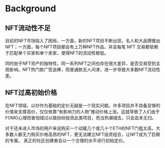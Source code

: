 # Background
## NFT流动性不足

目前的NFT市场陷入了困局，一方面，新的NFT项目不断出现，名人和大品牌推出NFT；一方面，每个NFT项目都会有上万种NFT作品，并且每笔 NFT 交易都依赖于匹配单个买家和单个卖家，使得NFT的流动性极低。

同时由于NFT资产的独特性，同一系列NFT之间也存在很大差异，是否交易受到主观影响。NFT热门款广受追捧，而普通款无人问津，进一步导致大多数NFT流动性差。
 
## NFT过高初始价格

在NFT领域，以炒作为基础的定价无疑是一个现实问题。许多项目并不具备足够的价值来支撑高价，仅仅依靠“有影响力的人物”推动价格上涨。这就导致了人们由于FOMO心理而害怕错过以致纷纷投资此类项目，而当热潮褪去，只会血本无归。

对于还未进入市场的用户来说购买一个动辄几个或几十个ETH的NFT门槛太高，大多数人都无力购买价格高昂的NFT，更无法建立NFT投资组合，让NFT成为了巨鲸的专属。
真正的社区创建者会以一个合理的水平进行初始定价。

